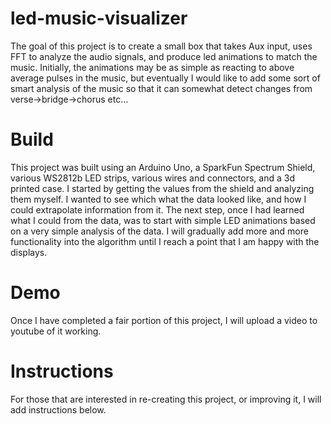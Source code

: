 # led-music-visualizer
The goal of this project is to create a small box that takes Aux input, uses FFT to analyze the audio signals, and produce led animations to match the music. Initially, the animations may be as simple as reacting to above average pulses in the music, but eventually I would like to add some sort of smart analysis of the music so that it can somewhat detect changes from verse->bridge->chorus etc... 

# Build
This project was built using an Arduino Uno, a SparkFun Spectrum Shield, various WS2812b LED strips, various wires and connectors, and a 3d printed case. I started by getting the values from the shield and analyzing them myself. I wanted to see which what the data looked like, and how I could extrapolate information from it. The next step, once I had learned what I could from the data, was to start with simple LED animations based on a very simple analysis of the data. I will gradually add more and more functionality into the algorithm until I reach a point that I am happy with the displays. 

# Demo
Once I have completed a fair portion of this project, I will upload a video to youtube of it working. 

# Instructions
For those that are interested in re-creating this project, or improving it, I will add instructions below.

